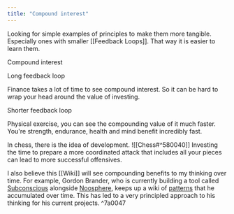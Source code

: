 ```yaml
---
title: "Compound interest"
---
```

Looking for simple examples of principles to make them more tangible. Especially ones with smaller [[Feedback Loops]]. That way it is easier to learn them.

Compound interest

Long feedback loop

Finance takes a lot of time to see compound interest. So it can be hard to wrap your head around the value of investing.

Shorter feedback loop

Physical exercise, you can see the compounding value of it much faster. You're strength, endurance, health and mind benefit incredibly fast.

In chess, there is the idea of development.
![[Chess#^580040]]
Investing the time to prepare a more coordinated attack that includes all your pieces can lead to more successful offensives.

I also believe this [[Wiki]] will see compounding benefits to my thinking over time. For example, Gordon Brander, who is currently building a tool called [Subconscious](https://subconscious.substack.com/) alongside [Noosphere](https://subconscious.substack.com/p/noosphere-a-protocol-for-thought), keeps up a wiki of [patterns](https://gordonbrander.com/pattern) that he accumulated over time. This has led to a very principled approach to his thinking for his current projects. ^7a0047



